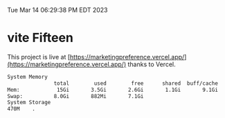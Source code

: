 Tue Mar 14 06:29:38 PM EDT 2023

# vite Fifteen


This project is live at [https://marketingpreference.vercel.app/](https://marketingpreference.vercel.app/) thanks to Vercel.

```bash
System Memory
               total        used        free      shared  buff/cache   available
Mem:            15Gi       3.5Gi       2.6Gi       1.1Gi       9.1Gi        10Gi
Swap:          8.0Gi       882Mi       7.1Gi
System Storage
470M	.
```
```bash
